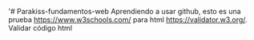 '# Parakiss-fundamentos-web
Aprendiendo a usar github, esto es una prueba
https://www.w3schools.com/  para html
https://validator.w3.org/.  Validar código html


